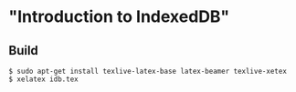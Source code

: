 "Introduction to IndexedDB"
===============================

## Build

```
$ sudo apt-get install texlive-latex-base latex-beamer texlive-xetex
$ xelatex idb.tex
```